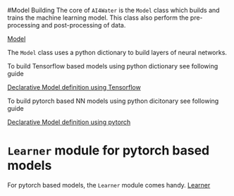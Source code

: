 #Model Building
The core of `AI4Water` is the `Model` class which builds and trains the machine learning model. This class also perform the pre-processing and post-processing of data. 

[Model](model.md)


The `Model` class uses a python dictionary to build layers of neural networks.

To build Tensorflow based models using python dictionary see following guide

[Declarative Model definition using Tensorflow](build_dl_models.md)

To build pytorch based NN models using python dicitonary see following guide

[Declarative Model definition using pytorch](declarative_torch.md)

# `Learner` module for pytorch based models
For pytorch based models, the `Learner` module comes handy.
[Learner](pt_learner.md)